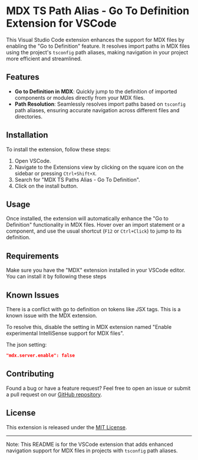 # MDX TS Path Alias - Go To Definition Extension for VSCode

This Visual Studio Code extension enhances the support for MDX files by enabling the "Go to Definition" feature. It resolves import paths in MDX files using the project's `tsconfig` path aliases, making navigation in your project more efficient and streamlined.

## Features

- **Go to Definition in MDX**: Quickly jump to the definition of imported components or modules directly from your MDX files.
- **Path Resolution**: Seamlessly resolves import paths based on `tsconfig` path aliases, ensuring accurate navigation across different files and directories.

## Installation

To install the extension, follow these steps:

1. Open VSCode.
2. Navigate to the Extensions view by clicking on the square icon on the sidebar or pressing `Ctrl+Shift+X`.
3. Search for "MDX TS Paths Alias - Go To Definition".
4. Click on the install button.

## Usage

Once installed, the extension will automatically enhance the "Go to Definition" functionality in MDX files. Hover over an import statement or a component, and use the usual shortcut (`F12` or `Ctrl+Click`) to jump to its definition.

## Requirements

Make sure you have the "MDX" extension installed in your VSCode editor. You can install it by following these steps

## Known Issues

There is a conflict with go to definition on tokens like JSX tags. This is a known issue with the MDX extension.

To resolve this, disable the setting in MDX extension named "Enable experimental IntelliSense support for MDX files".

The json setting:

```json
"mdx.server.enable": false
```

## Contributing

Found a bug or have a feature request? Feel free to open an issue or submit a pull request on our [GitHub repository](https://github.com/your-repository-link).

## License

This extension is released under the [MIT License](https://opensource.org/licenses/MIT).

---

Note: This README is for the VSCode extension that adds enhanced navigation support for MDX files in projects with `tsconfig` path aliases.
